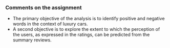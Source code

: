 ### Comments on the assignment

* The primary objective of the analysis is to identify positive and negative words in the context of luxury cars.
* A second objective is to explore the extent to which the perception of the users, as expressed in the ratings, can be predicted from the summary reviews.
